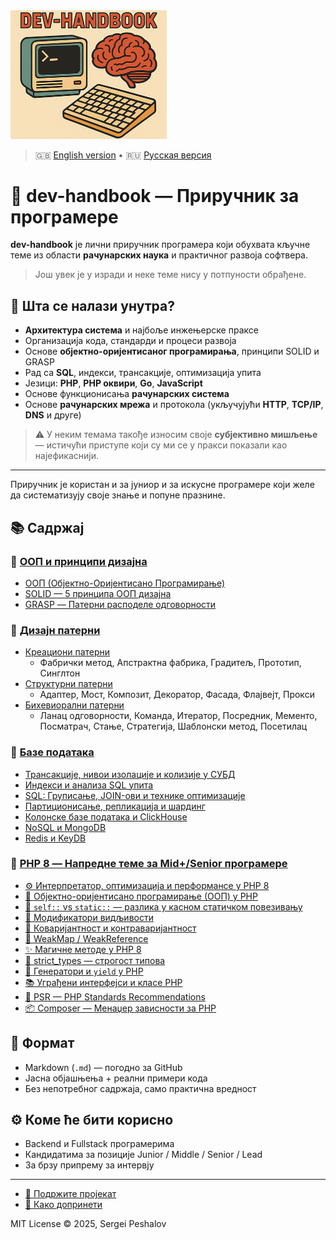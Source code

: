 
<img src="https://raw.githubusercontent.com/desfpc/dev-handbook/master/logo.png" alt="dev-handbook" width="250">

> 🇬🇧 [English version](README.md) • 🇷🇺 [Русская версия](README.ru.md)

# 🧠 dev-handbook — Приручник за програмере

**dev-handbook** је лични приручник програмера који обухвата кључне теме из области **рачунарских наука** и практичног развоја софтвера.
> Још увек је у изради и неке теме нису у потпуности обрађене.

## 🧩 Шта се налази унутра?

- **Архитектура система** и најбоље инжењерске праксе
- Организација кода, стандарди и процеси развоја
- Основе **објектно-оријентисаног програмирања**, принципи SOLID и GRASP
- Рад са **SQL**, индекси, трансакције, оптимизација упита
- Језици: **PHP**, **PHP оквири**, **Go**, **JavaScript**
- Основе функционисања **рачунарских система**
- Основе **рачунарских мрежа** и протокола (укључујући **HTTP**, **TCP/IP**, **DNS** и друге)

> ⚠️ У неким темама такође износим своје **субјективно мишљење** — истичући приступе који су ми се у пракси показали као најефикаснији.

---

Приручник је користан и за јуниор и за искусне програмере који желе да систематизују своје знање и попуне празнине.

## 📚 Садржај

### 🧠 [ООП и принципи дизајна](sr.oop.md#-ооп-и-принципи-дизајна)
- [ООП (Објектно-Оријентисано Програмирање)](sr.oop.md#-ооп-објектно-оријентисано-програмирање)
- [SOLID — 5 принципа ООП дизајна](sr.oop.md#-solid--5-принципа-ооп-дизајна)
- [GRASP — Патерни расподеле одговорности](sr.oop.md#-grasp--патерни-расподеле-одговорности)

### 🎯 [Дизајн патерни](sr.oop.md#-дизајн-патерни)
- [Креациони патерни](sr.oop.md#-креациони-патерни)
  - Фабрички метод, Апстрактна фабрика, Градитељ, Прототип, Синглтон
- [Структурни патерни](sr.oop.md#-структурни-патерни)
  - Адаптер, Мост, Композит, Декоратор, Фасада, Флајвејт, Прокси
- [Бихевиорални патерни](sr.oop.md#-бихевиорални-патерни-дизајна)
  - Ланац одговорности, Команда, Итератор, Посредник, Мементо, Посматрач, Стање, Стратегија, Шаблонски метод, Посетилац

### 💾 [Базе података](sr.db.md#-базе-података)
- [Трансакције, нивои изолације и колизије у СУБД](sr.db.md#-трансакције-нивои-изолације-и-колизије-у-субд)
- [Индекси и анализа SQL упита](sr.db.md#-индекси-и-анализа-sql-упита-explain)
- [SQL: Груписање, JOIN-ови и технике оптимизације](sr.db.md#-sql-груписање-joinови-и-технике-оптимизације-сложених-упита)
- [Партиционисање, репликација и шардинг](sr.db.md#-партиционисање-репликација-и-шардинг-у-субд)
- [Колонске базе података и ClickHouse](sr.db.md#-колонске-базе-података-и-clickhouse)
- [NoSQL и MongoDB](sr.db.md#увод-у-nosql-и-mongodb)
- [Redis и KeyDB](sr.db.md#-redis-и-keydb-основе-архитектура-и-предности)

### 🐘 [PHP 8 — Напредне теме за Mid+/Senior програмере](#-php-8--напредне-теме-за-midsenior-програмере)
- [⚙️ Интерпретатор, оптимизација и перформансе у PHP 8](#-интерпретатор-оптимизација-и-перформансе-у-php-8)
- [🧱 Објектно-оријентисано програмирање (ООП) у PHP](#-објектно-оријентисано-програмирање-ооп-у-php)
- [🧭 `self::` vs `static::` — разлика у касном статичком повезивању](#-self-vs-static--разлика-у-касном-статичком-повезивању)
- [🔐 Модификатори видљивости](#-модификатори-видљивости)
- [🧬 Коваријантност и контраваријантност](#-коваријантност-и-контраваријантност)
- [🧠 WeakMap / WeakReference](#-weakmap--weakreference)
- [✨ Магичне методе у PHP 8](#-магичне-методе-у-php-8)
- [🚫 strict_types — строгост типова](#-strict_types--строгост-типова)
- [🔁 Генератори и `yield` у PHP](#-генератори-и-yield-у-php)
- [📚 Уграђени интерфејси и класе PHP](#-уграђени-интерфејси-и-класе-php)
- [📐 PSR — PHP Standards Recommendations](#-psr--php-standards-recommendations)
- [📦 Composer — Менаџер зависности за PHP](#-composer--менаџер-зависности-за-php)

## 📎 Формат

- Markdown (`.md`) — погодно за GitHub
- Јасна објашњења + реални примери кода
- Без непотребног садржаја, само практична вредност

## ⚙ Коме ће бити корисно

- Backend и Fullstack програмерима
- Кандидатима за позиције Junior / Middle / Senior / Lead
- За брзу припрему за интервју

---

- [🙏 Подржите пројекат](support.us.md)
- [🤝 Како допринети](CONTRIBUTING.sr.md)

MIT License © 2025, Sergei Peshalov
